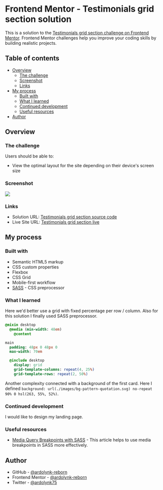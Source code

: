 # Frontend Mentor - Testimonials grid section solution

This is a solution to the [Testimonials grid section challenge on Frontend Mentor](https://www.frontendmentor.io/challenges/testimonials-grid-section-Nnw6J7Un7). Frontend Mentor challenges help you improve your coding skills by building realistic projects. 

## Table of contents

- [Overview](#overview)
  - [The challenge](#the-challenge)
  - [Screenshot](#screenshot)
  - [Links](#links)
- [My process](#my-process)
  - [Built with](#built-with)
  - [What I learned](#what-i-learned)
  - [Continued development](#continued-development)
  - [Useful resources](#useful-resources)
- [Author](#author)

## Overview

### The challenge

Users should be able to:

- View the optimal layout for the site depending on their device's screen size

### Screenshot

![](./screenshot.jpg)

### Links

- Solution URL: [Testimonials grid section source code](https://github.com/ardolynk-reborn/frontend-mentor/tree/main/testimonials-grid-section-main)
- Live Site URL: [Testimonials grid section live](https://ardolynk-reborn.github.io/frontend-mentor/testimonials-grid-section-main)

## My process

### Built with

- Semantic HTML5 markup
- CSS custom properties
- Flexbox
- CSS Grid
- Mobile-first workflow
- [SASS](https://sass-lang.com/) - CSS preprocessor

### What I learned

Here we'd better use a grid with fixed percentage per row / column. Also for this solution I finally used SASS preprocessor.

```sass
@mixin desktop
  @media (min-width: 48em)
    @content

main
  padding: 48px 0 48px 0
  max-width: 70em

  @include desktop
    display: grid
    grid-template-columns: repeat(4, 25%)
    grid-template-rows: repeat(2, 50%)
```

Another complexity connected with a background of the first card. Here I defined `background: url(./images/bg-pattern-quotation.svg) no-repeat 90% 0 hsl(263, 55%, 52%)`.

### Continued development

I would like to design my landing page.

### Useful resources

- [Media Query Breakpoints with SASS](https://dev.to/serifcolakel/breakpoints-with-sass-in-react-2k59) - This article helps to use media breakpoints in SASS more effectively.

## Author

- GitHub - [@ardolynk-reborn](https://github.com/ardolynk-reborn)
- Frontend Mentor - [@ardolynk-reborn](https://www.frontendmentor.io/profile/ardolynk-reborn)
- Twitter - [@ardolynk75](https://x.com/ardolynk75)
